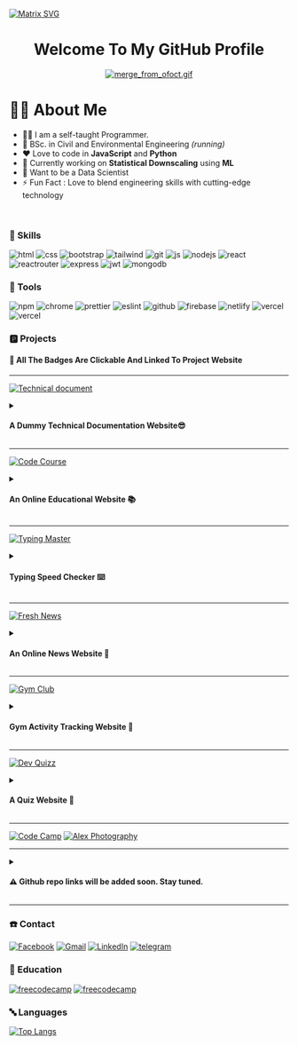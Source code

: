 [![Matrix SVG](https://raw.githubusercontent.com/rodrigograca31/rodrigograca31/master/matrix.svg)](https://www.youtube.com/watch?v=SDkAGkd4NLc) 

<h1 align="center">
  Welcome To My GitHub Profile
</h1>

<div align="center"> 
<a href="https://gifyu.com/image/SErGH"><img src="https://s4.gifyu.com/images/merge_from_ofoct.gif" alt="merge_from_ofoct.gif" border="0" /></a>
</div>

<!-- <div align="center"> 
<P>CodeWars Stat </p>
<a href="https://www.codewars.com/users/sadat_saim/badges/small"><img src="https://www.codewars.com/users/sadat_saim/badges/small" alt="merge_from_ofoct.gif" border="0" /></a>
</div> -->


# 🙎‍♂️ About Me

- 👨‍💻 I am a self-taught Programmer.
- 🏫 BSc. in Civil and Environmental Engineering *(running)*
- ❤️ Love to code in **JavaScript** and **Python**
- 🎲 Currently working on **Statistical Downscaling** using **ML**
- 🌱 Want to be a Data Scientist
- ⚡ Fun Fact : Love to blend engineering skills with cutting-edge technology
<br/>

###  🚀 Skills

![html](https://img.shields.io/badge/HTML5-E34F26?style=for-the-badge&logo=html5&logoColor=white)
![css](https://img.shields.io/badge/CSS3-1572B6?style=for-the-badge&logo=css3&logoColor=white)
![bootstrap](https://img.shields.io/badge/Bootstrap-563D7C?style=for-the-badge&logo=bootstrap&logoColor=white)
![tailwind](https://img.shields.io/badge/Tailwind_CSS-38B2AC?style=for-the-badge&logo=tailwind-css&logoColor=white)
![git](https://img.shields.io/badge/GIT-E44C30?style=for-the-badge&logo=git&logoColor=white)
![js](https://img.shields.io/badge/JavaScript-F7DF1E?style=for-the-badge&logo=JavaScript&logoColor=white)
![nodejs](https://img.shields.io/badge/Node.js-43853D?style=for-the-badge&logo=node.js&logoColor=white)
![react](https://img.shields.io/badge/React-20232A?style=for-the-badge&logo=react&logoColor=61DAFB)
![reactrouter](https://img.shields.io/badge/React_Router-CA4245?style=for-the-badge&logo=react-router&logoColor=white)
![express](	https://img.shields.io/badge/Express.js-404D59?style=for-the-badge)
![jwt](https://img.shields.io/badge/json%20web%20tokens-323330?style=for-the-badge&logo=json-web-tokens&logoColor=pink)
![mongodb](https://img.shields.io/badge/MongoDB-4EA94B?style=for-the-badge&logo=mongodb&logoColor=white)

### 🔧 Tools

![npm](https://img.shields.io/badge/npm-CB3837?style=for-the-badge&logo=npm&logoColor=white)
![chrome](https://img.shields.io/badge/Google_chrome-4285F4?style=for-the-badge&logo=Google-chrome&logoColor=white)
![prettier](https://img.shields.io/badge/prettier-1A2C34?style=for-the-badge&logo=prettier&logoColor=F7BA3E)
![eslint](https://img.shields.io/badge/eslint-3A33D1?style=for-the-badge&logo=eslint&logoColor=white)
![github](https://img.shields.io/badge/GitHub-100000?style=for-the-badge&logo=github&logoColor=white)
![firebase](https://img.shields.io/badge/Firebase-039BE5?style=for-the-badge&logo=Firebase&logoColor=white)
![netlify](https://img.shields.io/badge/Netlify-00C7B7?style=for-the-badge&logo=netlify&logoColor=white)
![vercel](https://img.shields.io/badge/Visual_Studio_Code-0078D4?style=for-the-badge&logo=visual%20studio%20code&logoColor=white)
![vercel](https://img.shields.io/badge/Vercel-000000?style=for-the-badge&logo=vercel&logoColor=white)

### 🅿️ Projects
#### 🚨 All The Badges Are Clickable And Linked To Project Website

***

[![Technical document](https://drive.google.com/uc?export=view&id=11aG-7LLxP1ind5z850BCMgCDC0OBNgDe)](https://sadat-saim.github.io/technical_document/)
<details><summary><h4>A Dummy Technical Documentation Website😎</h4></summary>
 A dummy technical documentation website created for FreeCodeCamp responsive web design course. I build this website with vanilla HTML, CSS and learned about css positioning, flexbox and responsive design  😋.
</details>

***

[![Code Course](https://drive.google.com/uc?export=view&id=1DFrz3viQi7ghAPI2ICE0CuGnEH2f_TMO)](https://codecourse.netlify.app/)
<details><summary><h4>An Online Educational Website 📚</h4></summary>
 An online educational website created using HTML and Bootstrap. Only used bootstrap classes for styling as a challenge. So, the ui looks typical Bootstrapy 😕.
</details>

***

[![Typing Master](https://drive.google.com/uc?export=view&id=1o1zdqdLoZcuz1pRk-L3nu0-NgCSwUVal)](https://sadat-saim.github.io/typing/)
<details><summary><h4>Typing Speed Checker ⌨️</h4></summary>
 A website to check your typing speed. Created using vanilla HTML, Skeleton CSS for the UI and JavaScript for interactions. I've implemented dark mode, light mode and different accent colors for theming. I've learned about DOM, Events while creating this project.
</details>

***

[![Fresh News](https://drive.google.com/uc?export=view&id=1kDnF63HqoAig6Wens5KrGEZAavG9G4FP)](http://fresh-news24.netlify.app/)
<details><summary><h4>An Online News Website 📰</h4></summary>
 A news website created using HTML, CSS, Bootstrap, Vanilla JavaScript. I've used a api to get news dynamically and injected the data in the HTML document using DOM. While working on this project I've learned more about DOM, API, Fetch API, Template literals and also learned ES6 arrow functions etc. For better UX added a loader. This project helped me to realize how different JS frameworks like React, Angular, Vue makes our life easier 😮‍💨.
</details>

***

[![Gym Club](https://drive.google.com/uc?export=view&id=1fU9feX4_HcOCn2vgYhmNqeXy3CR1KUuF)](https://gymclubactivity.netlify.app/)
<details><summary><h4>Gym Activity Tracking Website 💪</h4></summary>
 My first React project or journey to the React world 😊. Gym activity tracker website created using React, Bootstrap. Learned about JSX, React, ES6 and LocalStorage.
</details>

***

[![Dev Quizz](https://drive.google.com/uc?export=view&id=1oSMnP07Iun6wj4-hjLfNqNc96N5loPGT)](http://devquizzz.netlify.app/)
<details><summary><h4>A Quiz Website 🤔</h4></summary>
Another React project 🫠. An online quiz website to test your HTML, CSS, JS and React skills. For the UI I've used Tailwind CSS, Daisy UI and React. Used an api to load the quizzes and show it in the UI and used Rechart to show a simple chart. Learned about differen React hooks and states. 
</details>

***
[![Code Camp](https://drive.google.com/uc?export=view&id=1290RDWhUtPOdtzePdXTlXa2Tk30RSGDI)](https://code-camp-a4e9c.web.app/)
[![Alex Photography](https://drive.google.com/uc?export=view&id=1PLjVs1mqP4Cun_oK8MKucnXSFMp99AqK)](https://alex-97d5a.web.app/)

***
<details><summary><h4>⚠️ Github repo links will be added soon. Stay tuned.</h4></summary>
Some of the projects featured in here are done for a bootcamp I am currently doing and thats why the repos are private. 
</details>

***


### ☎️ Contact
[![Facebook](https://img.shields.io/badge/Facebook-1877F2?style=for-the-badge&logo=facebook&logoColor=white)](https://www.facebook.com/sadat.saim.50)
[![Gmail](https://img.shields.io/badge/Gmail-D14836?style=for-the-badge&logo=gmail&logoColor=white)](saimk861@gamil.com)
[![LinkedIn](https://img.shields.io/badge/LinkedIn-0077B5?style=for-the-badge&logo=linkedin&logoColor=white)](https://www.linkedin.com/in/sadat-saim-8769031a7/)
[![telegram](https://img.shields.io/badge/Telegram-2CA5E0?style=for-the-badge&logo=telegram&logoColor=white)](https://t.me/sadat_saim)

### 🧮 Education
[![freecodecamp](https://img.shields.io/badge/freecodecamp-27273D?style=for-the-badge&logo=freecodecamp&logoColor=white)](https://www.freecodecamp.org/sadat_saim)
[![freecodecamp](https://img.shields.io/badge/Codewars-B1361E?style=for-the-badge&logo=Codewars&logoColor=white)](https://www.codewars.com/users/sadat_saim)

### 🔤 Languages
[![Top Langs](https://github-readme-stats.vercel.app/api/top-langs/?username=sadat-saim&layout=compact&theme=radical)](https://github.com/anuraghazra/github-readme-stats)



<!---
sadat-saim/sadat-saim is a ✨ special ✨ repository because its `README.md` (this file) appears on your GitHub profile.
You can click the Preview link to take a look at your changes.
--->
